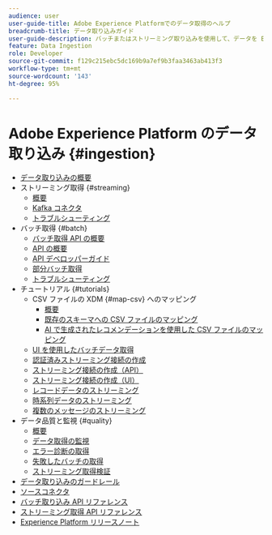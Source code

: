 ```yaml
---
audience: user
user-guide-title: Adobe Experience Platformでのデータ取得のヘルプ
breadcrumb-title: データ取り込みガイド
user-guide-description: バッチまたはストリーミング取り込みを使用して、データを Experience Platform に取り込みます。
feature: Data Ingestion
role: Developer
source-git-commit: f129c215ebc5dc169b9a7ef9b3faa3463ab413f3
workflow-type: tm+mt
source-wordcount: '143'
ht-degree: 95%

---
```



# Adobe Experience Platform のデータ取り込み {#ingestion}

- [データ取り込みの概要](home.md)
- ストリーミング取得 {#streaming}
   - [概要](streaming-ingestion/overview.md)
   - [Kafka コネクタ](streaming-ingestion/kafka.md)
   - [トラブルシューティング](streaming-ingestion/troubleshooting.md)
- バッチ取得 {#batch}
   - [バッチ取得 API の概要](batch-ingestion/getting-started.md)
   - [API の概要](batch-ingestion/overview.md)
   - [API デベロッパーガイド](batch-ingestion/api-overview.md)
   - [部分バッチ取得](batch-ingestion/partial.md)
   - [トラブルシューティング](batch-ingestion/troubleshooting.md)
- チュートリアル {#tutorials}
   - CSV ファイルの XDM {#map-csv} へのマッピング
      - [概要](./tutorials/map-csv/overview.md)
      - [既存のスキーマへの CSV ファイルのマッピング](./tutorials/map-csv/existing-schema.md)
      - [AI で生成されたレコメンデーションを使用した CSV ファイルのマッピング](./tutorials/map-csv/recommendations.md)
   - [UI を使用したバッチデータ取得](tutorials/ingest-batch-data.md)
   - [認証済みストリーミング接続の作成](tutorials/create-authenticated-streaming-connection.md)
   - [ストリーミング接続の作成（API）](tutorials/create-streaming-connection.md)
   - [ストリーミング接続の作成（UI）](tutorials/create-streaming-connection-ui.md)
   - [レコードデータのストリーミング](tutorials/streaming-record-data.md)
   - [時系列データのストリーミング](tutorials/streaming-time-series-data.md)
   - [複数のメッセージのストリーミング](tutorials/streaming-multiple-messages.md)
- データ品質と監視 {#quality}
   - [概要](quality/overview.md)
   - [データ取得の監視](quality/monitor-data-ingestion.md)
   - [エラー診断の取得](quality/error-diagnostics.md)
   - [失敗したバッチの取得](quality/retrieve-failed-batches.md)
   - [ストリーミング取得検証](quality/streaming-validation.md)
- [データ取り込みのガードレール](guardrails.md)
- [ソースコネクタ](source-connectors.md)
- [バッチ取り込み API リファレンス](https://developer.adobe.com/experience-platform-apis/references/batch-ingestion/)
- [ストリーミング取得 API リファレンス](https://developer.adobe.com/experience-platform-apis/references/streaming-ingestion/)
- [Experience Platform リリースノート](https://experienceleague.adobe.com/ja/docs/experience-platform/release-notes/latest)
